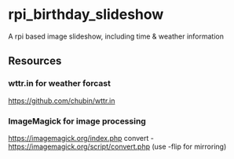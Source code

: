 # rpi_birthday_slideshow
A rpi based image slideshow, including time &amp; weather information

## Resources
### wttr.in for weather forcast
https://github.com/chubin/wttr.in

### ImageMagick for image processing
https://imagemagick.org/index.php
convert - https://imagemagick.org/script/convert.php (use -flip for mirroring)

